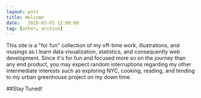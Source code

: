 ```yaml
---
layout: post
title: Welcome
date:   2016-03-03 12:00:00
tag: [other, archive]
---
```



This site is a "for fun" collection of my off-time work, illustrations, and musings as I learn data visualization, statistics, and consequently web development. Since it's for fun and focused more so on the journey than any end product, you may expect random interruptions regarding my other intermediate interests such as exploring NYC, cooking, reading, and tending to my urban greenhouse project on my down time.

##Stay Tuned!
